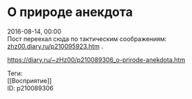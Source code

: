 О природе анекдота
===================

   
 2016-08-14, 00:00   
  Пост переехал сюда по тактическим соображениям:  [zhz00.diary.ru/p210095923.htm](О%20природе%20анекдота[0])  .   
    
 <https://diary.ru/~zHz00/p210089306_o-prirode-anekdota.htm>   
   
 Теги:   
 [[Восприятие]]   
 ID: p210089306